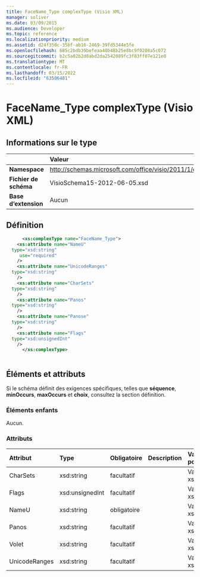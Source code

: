 ```yaml
---
title: FaceName_Type complexType (Visio XML)
manager: soliver
ms.date: 03/09/2015
ms.audience: Developer
ms.topic: reference
ms.localizationpriority: medium
ms.assetid: d24f350c-35bf-ab16-2469-39fd5344e5fe
ms.openlocfilehash: 685c2bdb39befeaa40b48b25e8bc9f0208a5c072
ms.sourcegitcommit: b2c5a02b2d0abd2da2542089fc3f83ff07e121e0
ms.translationtype: MT
ms.contentlocale: fr-FR
ms.lasthandoff: 03/15/2022
ms.locfileid: "63506481"
---
```

# <a name="facename_type-complextype-visio-xml"></a>FaceName_Type complexType (Visio XML)

## <a name="type-information"></a>Informations sur le type

||Valeur |
|:-----|:-----|
|**Namespace** <br/> |http://schemas.microsoft.com/office/visio/2011/1/core  <br/> |
|**Fichier de schéma** <br/> |VisioSchema15-2012-06-05.xsd  <br/> |
|**Base d’extension** <br/> |Aucun  <br/> |
   
## <a name="definition"></a>Définition

```XML
      <xs:complexType name="FaceName_Type">
    <xs:attribute name="NameU"
  type="xsd:string"
     use="required"
    />
    <xs:attribute name="UnicodeRanges"
  type="xsd:string"
    />
    <xs:attribute name="CharSets"
  type="xsd:string"
    />
    <xs:attribute name="Panos"
  type="xsd:string"
    />
    <xs:attribute name="Panose"
  type="xsd:string"
    />
    <xs:attribute name="Flags"
  type="xsd:unsignedInt"
    />
      </xs:complexType>
      
```

## <a name="elements-and-attributes"></a>Éléments et attributs

Si le schéma définit des exigences spécifiques, telles que **séquence**, **minOccurs**, **maxOccurs** et **choix**, consultez la section définition. 
  
### <a name="child-elements"></a>Éléments enfants

Aucun.
  
### <a name="attributes"></a>Attributs

|**Attribut**|**Type**|**Obligatoire**|**Description**|**Valeurs possibles**|
|:-----|:-----|:-----|:-----|:-----|
|CharSets  <br/> |xsd:string  <br/> |facultatif  <br/> ||Valeurs du type xsd:string. |
|Flags  <br/> |xsd:unsignedInt  <br/> |facultatif  <br/> ||Valeurs du type xsd:unsignedInt. |
|NameU  <br/> |xsd:string  <br/> |obligatoire  <br/> ||Valeurs du type xsd:string. |
|Panos  <br/> |xsd:string  <br/> |facultatif  <br/> ||Valeurs du type xsd:string. |
|Volet  <br/> |xsd:string  <br/> |facultatif  <br/> ||Valeurs du type xsd:string. |
|UnicodeRanges  <br/> |xsd:string  <br/> |facultatif  <br/> ||Valeurs du type xsd:string. |
   

